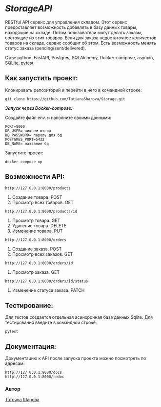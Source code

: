 # **_StorageAPI_**
RESTful API сервис для управления складом. Этот сервис предоставляет возможность добавлять в базу данных товары, находящие на складе. Потом пользователи могут делать заказы, состоящие из этих товаров. Если для заказа недостаточное количестов товаров на складе, сервис сообщит об этом. Есть возможность менять статус заказа (pending/sent/delivered).                                                               

Стек: python, FastAPI, Postgres, SQLAlchemy, Docker-compose, asyncio, SQLite, pytest.                                                                          
                                           
**Как запустить проект:**
-----------
Клонировать репозиторий и перейти в него в командной строке:

```
git clone https://github.com/TatianaSharova/Storage.git
```
**_Запуск через Docker-compose:_**                                                 

Создайте файл env. и наполните своими данными:
```
PORT=8000
DB_USER= никнем юзера
DB_PASSWORD= пароль для бд
POSTGRES_PORT=5432
DB_NAME= название бд
```
Запустите проект:          
```
docker compose up
```
                                                   
**Возможности API:**
-----------

```
http://127.0.0.1:8000/products
```
1. Создание товара. POST
2. Просмотр всех товаров. GET
                                                         
```
http://127.0.0.1:8000/products/id
```
1. Просмотр товара. GET
2. Удаление товара. DELETE
3. Изменение товара. PUT
                                                    
```
http://127.0.0.1:8000/orders
```
1. Создание заказа. POST
2. Просмотр всех заказов. GET
                                                  
```
http://127.0.0.1:8000/orders/id
```
1. Просмотр заказа. GET
```
http://127.0.0.1:8000/orders/id/status
```
1. Изменение статуса заказа. PATCH
                                                     
**Тестирование:**                                                 
-----------
Для тестов создается отдельная асинхронная база данных Sqlite.
Для тестирования введите в командной строке:
```
pytest
```
                                                      
**Документация:**                                                               
-----------
Документацию к API после запуска проекта можно посмотреть по адресам:
```
http://127.0.0.1:8000/docs
http://127.0.0.1:8000/redoc
```

### Автор
[Татьяна Шарова](https://github.com/TatianaSharova)
